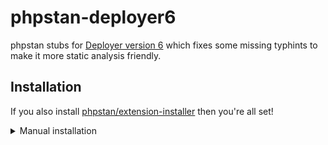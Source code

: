 # phpstan-deployer6
phpstan stubs for [Deployer version 6](https://github.com/deployphp/deployer) which fixes some missing typhints to make it more static analysis friendly.

## Installation

If you also install [phpstan/extension-installer](https://github.com/phpstan/extension-installer) then you're all set!

<details>
  <summary>Manual installation</summary>

einbinden in der phpstan konfig datei, z.B. `phpstan.neon.dist` via `includes`:

```
includes:
    - phpstan-deployer6/config/deployer6.neon
```

</details>
